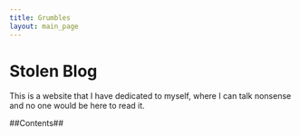 ```yaml
---
title: Grumbles
layout: main_page
---
```


Stolen Blog
=================

This is a website that I have dedicated to myself, where I can talk nonsense and no one would be here to read it.

##Contents##

